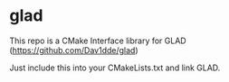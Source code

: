 # glad

This repo is a CMake Interface library for GLAD (https://github.com/Dav1dde/glad)

Just include this into your CMakeLists.txt and link GLAD.
